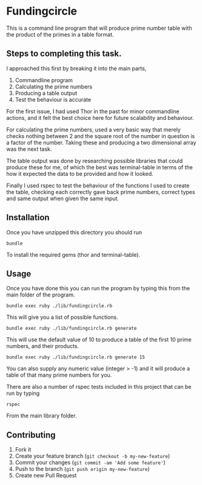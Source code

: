 # Fundingcircle

This is a command line program that will produce prime number
table with the product of the primes in a table format.

## Steps to completing this task.

I approached this first by breaking it into the main parts,
  1. Commandline program
  2. Calculating the prime numbers
  3. Producing a table output
  4. Test the behaviour is accurate

For the first issue, I had used Thor in the past for minor commandline actions, and it felt the best choice here
for future scalability and behaviour.

For calculating the prime numbers, used a very basic way that merely checks nothing between 2 and the square root
of the number in question is a factor of the number. Taking these and producing a two dimensional array was the next
task.

The table output was done by researching possible libraries that could produce these for me, of which the best was
terminal-table in terms of the how it expected the data to be provided and how it looked.

Finally I used rspec to test the behaviour of the functions I used to create the table, checking each correctly
gave back prime numbers, correct types and same output when given the same input.

## Installation

Once you have unzipped this directory you should run 

    bundle

To install the required gems (thor and terminal-table).

## Usage

Once you have done this you can run the program by typing this from
the main folder of the program.

    bundle exec ruby ./lib/fundingcircle.rb

This will give you a list of possible functions.    

    bundle exec ruby ./lib/fundingcircle.rb generate   

This will use the default value of 10 to produce a table of the first
10 prime numbers, and their products.

    bundle exec ruby ./lib/fundingcircle.rb generate 15

You can also supply any numeric value (integer > -1) and it will produce
a table of that many prime numbers for you.

There are also a number of rspec tests included in this project that can
be run by typing

    rspec

From the main library folder.

## Contributing

1. Fork it
2. Create your feature branch (`git checkout -b my-new-feature`)
3. Commit your changes (`git commit -am 'Add some feature'`)
4. Push to the branch (`git push origin my-new-feature`)
5. Create new Pull Request
